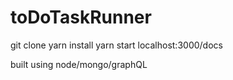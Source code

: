 # toDoTaskRunner

git clone
yarn install
yarn start
localhost:3000/docs

built using node/mongo/graphQL
